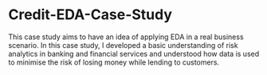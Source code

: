 # Credit-EDA-Case-Study
This case study aims to have an idea of applying EDA in a real business scenario. In this case study, I developed a basic understanding of risk analytics in banking and financial services and understood how data is used to minimise the risk of losing money while lending to customers.
